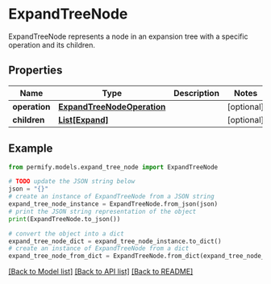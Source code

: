 # ExpandTreeNode

ExpandTreeNode represents a node in an expansion tree with a specific operation and its children.

## Properties

Name | Type | Description | Notes
------------ | ------------- | ------------- | -------------
**operation** | [**ExpandTreeNodeOperation**](ExpandTreeNodeOperation.md) |  | [optional] 
**children** | [**List[Expand]**](Expand.md) |  | [optional] 

## Example

```python
from permify.models.expand_tree_node import ExpandTreeNode

# TODO update the JSON string below
json = "{}"
# create an instance of ExpandTreeNode from a JSON string
expand_tree_node_instance = ExpandTreeNode.from_json(json)
# print the JSON string representation of the object
print(ExpandTreeNode.to_json())

# convert the object into a dict
expand_tree_node_dict = expand_tree_node_instance.to_dict()
# create an instance of ExpandTreeNode from a dict
expand_tree_node_from_dict = ExpandTreeNode.from_dict(expand_tree_node_dict)
```
[[Back to Model list]](../README.md#documentation-for-models) [[Back to API list]](../README.md#documentation-for-api-endpoints) [[Back to README]](../README.md)



